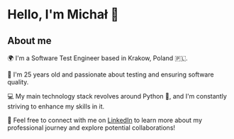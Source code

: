 
# Hello, I'm Michał 👋
## About me
🌍 I'm a Software Test Engineer based in Krakow, Poland 🇵🇱.

🎂 I'm 25 years old and passionate about testing and ensuring software quality.

💻 My main technology stack revolves around Python 🐍, and I'm constantly striving to enhance my skills in it.

🚀 Feel free to connect with me on [LinkedIn](https://www.linkedin.com/in/michał-haszko-707413234/) to learn more about my professional journey and explore potential collaborations!


<!---
mhaszko/mhaszko is a ✨ special ✨ repository because its `README.md` (this file) appears on your GitHub profile.
You can click the Preview link to take a look at your changes.
--->
